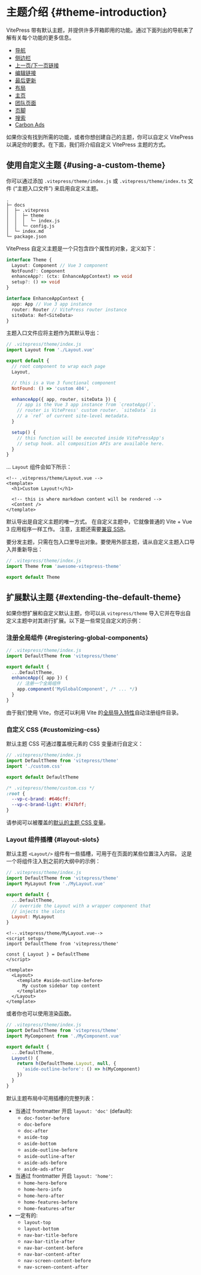 # 主题介绍 {#theme-introduction}

VitePress 带有默认主题，并提供许多开箱即用的功能。通过下面列出的导航来了解有关每个功能的更多信息。

- [导航](./theme-nav)
- [侧边栏](./theme-sidebar)
- [上一页/下一页链接](./theme-prev-next-link)
- [编辑链接](./theme-edit-link)
- [最后更新](./theme-last-updated)
- [布局](./theme-layout)
- [主页](./theme-home-page)
- [团队页面](./theme-team-page)
- [页脚](./theme-footer)
- [搜索](./theme-search)
- [Carbon Ads](./theme-carbon-ads)

如果你没有找到所需的功能，或者你想创建自己的主题，你可以自定义 VitePress 以满足你的要求。在下面，我们将介绍自定义 VitePress 主题的方式。

## 使用自定义主题 {#using-a-custom-theme}

你可以通过添加 `.vitepress/theme/index.js` 或 `.vitepress/theme/index.ts` 文件 (“主题入口文件”) 来启用自定义主题。

```
.
├─ docs
│  ├─ .vitepress
│  │  ├─ theme
│  │  │  └─ index.js
│  │  └─ config.js
│  └─ index.md
└─ package.json
```

VitePress 自定义主题是一个只包含四个属性的对象，定义如下：

```ts
interface Theme {
  Layout: Component // Vue 3 component
  NotFound?: Component
  enhanceApp?: (ctx: EnhanceAppContext) => void
  setup?: () => void
}

interface EnhanceAppContext {
  app: App // Vue 3 app instance
  router: Router // VitePress router instance
  siteData: Ref<SiteData>
}
```

主题入口文件应将主题作为其默认导出：

```js
// .vitepress/theme/index.js
import Layout from './Layout.vue'

export default {
  // root component to wrap each page
  Layout,

  // this is a Vue 3 functional component
  NotFound: () => 'custom 404',

  enhanceApp({ app, router, siteData }) {
    // app is the Vue 3 app instance from `createApp()`.
    // router is VitePress' custom router. `siteData` is
    // a `ref` of current site-level metadata.
  }

  setup() {
    // this function will be executed inside VitePressApp's
    // setup hook. all composition APIs are available here.
  }
}
```

... `Layout` 组件会如下所示：

```vue
<!-- .vitepress/theme/Layout.vue -->
<template>
  <h1>Custom Layout!</h1>

  <!-- this is where markdown content will be rendered -->
  <Content />
</template>
```

默认导出是自定义主题的唯一方式。 在自定义主题中，它就像普通的 Vite + Vue 3 应用程序一样工作。 注意，主题还需要[兼容 SSR](./using-vue#browser-api-access-restrictions)。

要分发主题，只需在包入口里导出对象。要使用外部主题，请从自定义主题入口导入并重新导出：

```js
// .vitepress/theme/index.js
import Theme from 'awesome-vitepress-theme'

export default Theme
```

## 扩展默认主题 {#extending-the-default-theme}

如果你想扩展和自定义默认主题，你可以从 `vitepress/theme` 导入它并在导出自定义主题中对其进行扩展。以下是一些常见自定义的示例：

### 注册全局组件 {#registering-global-components}

```js
// .vitepress/theme/index.js
import DefaultTheme from 'vitepress/theme'

export default {
  ...DefaultTheme,
  enhanceApp({ app }) {
    // 注册一个全局组件
    app.component('MyGlobalComponent', /* ... */)
  }
}
```

由于我们使用 Vite，你还可以利用 Vite 的[全局导入特性](https://vitejs.dev/guide/features.html#glob-import)自动注册组件目录。

### 自定义 CSS {#customizing-css}

默认主题 CSS 可通过覆盖根元素的 CSS 变量进行自定义：

```js
// .vitepress/theme/index.js
import DefaultTheme from 'vitepress/theme'
import './custom.css'

export default DefaultTheme
```

```css
/* .vitepress/theme/custom.css */
:root {
  --vp-c-brand: #646cff;
  --vp-c-brand-light: #747bff;
}
```

请参阅可以被覆盖的[默认的主题 CSS 变量](https://github.com/vuejs/vitepress/blob/main/src/client/theme-default/styles/vars.css)。

### Layout 组件插槽 {#layout-slots}

默认主题 `<Layout/>` 组件有一些插槽，可用于在页面的某些位置注入内容。 这是一个将组件注入到之前的大纲中的示例：

```js
// .vitepress/theme/index.js
import DefaultTheme from 'vitepress/theme'
import MyLayout from './MyLayout.vue'

export default {
  ...DefaultTheme,
  // override the Layout with a wrapper component that
  // injects the slots
  Layout: MyLayout
}
```

```vue
<!--.vitepress/theme/MyLayout.vue-->
<script setup>
import DefaultTheme from 'vitepress/theme'

const { Layout } = DefaultTheme
</script>

<template>
  <Layout>
    <template #aside-outline-before>
      My custom sidebar top content
    </template>
  </Layout>
</template>
```

或者你也可以使用渲染函数。

```js
// .vitepress/theme/index.js
import DefaultTheme from 'vitepress/theme'
import MyComponent from './MyComponent.vue'

export default {
  ...DefaultTheme,
  Layout() {
    return h(DefaultTheme.Layout, null, {
      'aside-outline-before': () => h(MyComponent)
    })
  }
}
```

默认主题布局中可用插槽的完整列表：

- 当通过 frontmatter 开启 `layout: 'doc'` (default):
  - `doc-footer-before`
  - `doc-before`
  - `doc-after`
  - `aside-top`
  - `aside-bottom`
  - `aside-outline-before`
  - `aside-outline-after`
  - `aside-ads-before`
  - `aside-ads-after`
- 当通过 frontmatter 开启  `layout: 'home'`:
  - `home-hero-before`
  - `home-hero-info`
  - `home-hero-after`
  - `home-features-before`
  - `home-features-after`
- 一定有的:
  - `layout-top`
  - `layout-bottom`
  - `nav-bar-title-before`
  - `nav-bar-title-after`
  - `nav-bar-content-before`
  - `nav-bar-content-after`
  - `nav-screen-content-before`
  - `nav-screen-content-after`
